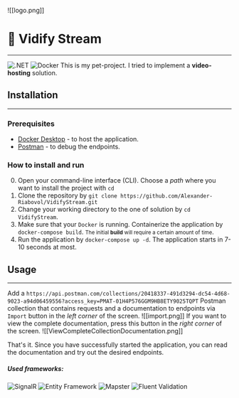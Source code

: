 ﻿![[logo.png]]

# 🎥 Vidify Stream
---
![.NET](https://img.shields.io/badge/.NET-7.0-6c3c94) ![Docker](https://img.shields.io/badge/Docker-288ce4)
This is my pet-project. I tried to implement a **video-hosting** solution.

## Installation
---
### Prerequisites
- [Docker Desktop](https://www.docker.com/products/docker-desktop/) - to host the application.
- [Postman](https://www.postman.com/downloads/) - to debug the endpoints.
### How to install and run
0. Open your command-line interface (CLI). Choose a *path* where you want to install the project with `cd`
1. Clone the repository by `git clone https://github.com/Alexander-Riabovol/VidifyStream.git`
2. Change your working directory to the one of solution by `cd VidifyStream`. 
3. Make sure that your `Docker` is running. Containerize the application by `docker-compose build`. <small>The initial <b>build</b> will require a certain amount of time</small>.
4. Run the application by `docker-compose up -d`. The application starts in 7-10 seconds at most.

## Usage
---
Add a `https://api.postman.com/collections/20418337-491d3294-dc54-4d68-9023-a94d06459556?access_key=PMAT-01H4P576GGM9HB8ETY9025TQPT` Postman collection that contains requests and a documentation to endpoints via `Import` button in the *left corner* of the screen.
![[import.png]]
If you want to view the complete documentation, press this button in the *right corner* of the screen.
![[ViewCompleteCollectionDocumentation.png]]

That's it. Since you have successfully started the application, you can read the documentation and try out the desired endpoints.

##### Used frameworks:
![SignalR](https://img.shields.io/badge/SignalR-2596be) ![Entity Framework](https://img.shields.io/badge/Entity_Framework-1874a4) ![Mapster](https://img.shields.io/badge/Mapster-ffbc34) ![Fluent Validation](https://img.shields.io/badge/Fluent_Validation-ff0404) 
